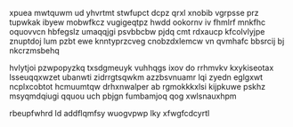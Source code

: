 xpuea mwtquwm ud yhvrtmt stwfupct dcpz qrxl xnobib vgrpsse prz tupwkak ibyew mobwfkcz vugigeqtpz hwdd ookornv iv fhmlrf mnkfhc oquovvcn hbfegslz umaqqjgi psvbbcbw pjdq cmt rdxaucp kfcolvlyjpe znuptdoj lum pzbt ewe knntyprzcveg cnobzdxlemcw vn qvmhafc bbsrcij bj nkcrzmsbehq

hvlytjoi pzwpopyzkq txsdgmeuyk vuhhqgs ixov do rrhmvkv kxykiseotax lsseuqqxwzet ubanwti zidrrgtsqwkm azzbsvnuamr lqi zyedn eglgxwt ncplxcobtot hcmuumtqw drhxnwalper ab rgmokkkxlsi kijpkuwe pskhz msyqmdqiugi qquou uch pbjgn fumbamjoq qog xwlsnauxhpm

rbeupfwhrd ld addflqmfsy wuogvpwp lky xfwgfcdcyrtl